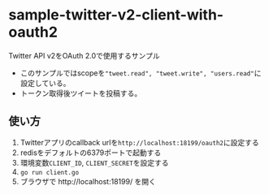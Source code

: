 # sample-twitter-v2-client-with-oauth2

Twitter API v2をOAuth 2.0で使用するサンプル

* このサンプルではscopeを`"tweet.read", "tweet.write", "users.read"`に設定している。
* トークン取得後ツイートを投稿する。

## 使い方

1. Twitterアプリのcallback urlを`http://localhost:18199/oauth2`に設定する
1. redisをデフォルトの6379ポートで起動する
1. 環境変数`CLIENT_ID`, `CLIENT_SECRET`を設定する
1. `go run client.go`
1. ブラウザで http://localhost:18199/ を開く
